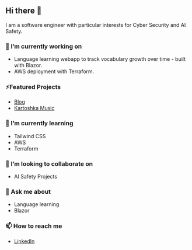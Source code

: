 ## Hi there 👋

I am a software engineer with particular interests for Cyber Security and AI Safety.

### 🔭 I’m currently working on
- Language learning webapp to track vocabulary growth over time - built with Blazor.
- AWS deployment with Terraform.

### ⚡Featured Projects
- [Blog](www.danielspyros.com)
- [Kartoshka Music](kmusic.danielspyros.com)

### 🌱 I’m currently learning
- Tailwind CSS
- AWS
- Terraform

### 👯 I’m looking to collaborate on
- AI Safety Projects

### 💬 Ask me about
- Language learning
- Blazor

### 📫 How to reach me
- [LinkedIn](https://www.linkedin.com/in/daniel-williams-5a74a71b0/)

<!--
**DanielJMWilliams/DanielJMWilliams** is a ✨ _special_ ✨ repository because its `README.md` (this file) appears on your GitHub profile.

Here are some ideas to get you started:

- 🔭 I’m currently working on ...
- 🌱 I’m currently learning ...
- 👯 I’m looking to collaborate on ...
- 🤔 I’m looking for help with ...
- 💬 Ask me about ...
- 📫 How to reach me: ...
- 😄 Pronouns: ...
- ⚡ Fun fact: ...
-->
